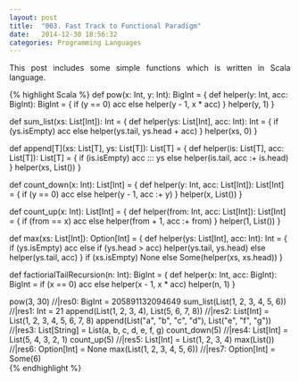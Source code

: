 ```yaml
---
layout: post
title:  "003. Fast Track to Functional Paradigm"
date:   2014-12-30 18:56:32
categories: Programming Languages
---
```

<p align="justify">
This post includes some simple functions which is written in Scala language.
</p>

{% highlight Scala %}
def pow(x: Int, y: Int): BigInt = {
  def helper(y: Int, acc: BigInt): BigInt = {
    if (y == 0) acc
    else helper(y - 1, x * acc)
  }
  helper(y, 1)
}

def sum_list(xs: List[Int]): Int = {
  def helper(ys: List[Int], acc: Int): Int = {
    if (ys.isEmpty) acc
    else helper(ys.tail, ys.head + acc)
  }
  helper(xs, 0)
}

def append[T](xs: List[T], ys: List[T]): List[T] = {
  def helper(is: List[T], acc: List[T]): List[T] = {
    if (is.isEmpty) acc ::: ys
    else helper(is.tail, acc :+ is.head)
  }
  helper(xs, List())
}

def count_down(x: Int): List[Int] = {
  def helper(y: Int, acc: List[Int]): List[Int] = {
    if (y == 0) acc
    else helper(y - 1, acc :+ y)
  }
  helper(x, List())
}

def count_up(x: Int): List[Int] = {
  def helper(from: Int, acc: List[Int]): List[Int] = {
    if (from == x) acc
    else helper(from + 1, acc :+ from)
  }
  helper(1, List())
}

def max(xs: List[Int]): Option[Int] = {
  def helper(ys: List[Int], acc: Int): Int = {
    if (ys.isEmpty) acc
    else if (ys.head > acc) helper(ys.tail, ys.head)
    else helper(ys.tail, acc)
  }
  if (xs.isEmpty) None
  else Some(helper(xs, xs.head))
}

def factiorialTailRecursion(n: Int): BigInt = {
  def helper(x: Int, acc: BigInt): BigInt =
    if (x == 0) acc
    else helper(x - 1, x * acc)
  helper(n, 1)
}

pow(3, 30)                                                     //|res0: BigInt = 205891132094649
sum_list(List(1, 2, 3, 4, 5, 6))                               //|res1: Int = 21
append(List(1, 2, 3, 4), List(5, 6, 7, 8))                     //|res2: List[Int] = List(1, 2, 3, 4, 5, 6, 7, 8)
append(List("a", "b", "c", "d"), List("e", "f", "g"))          //|res3: List[String] = List(a, b, c, d, e, f, g)
count_down(5)                                                  //|res4: List[Int] = List(5, 4, 3, 2, 1)
count_up(5)                                                    //|res5: List[Int] = List(1, 2, 3, 4)
max(List())                                                    //|res6: Option[Int] = None
max(List(1, 2, 3, 4, 5, 6))                                    //|res7: Option[Int] = Some(6)   
{% endhighlight %}
